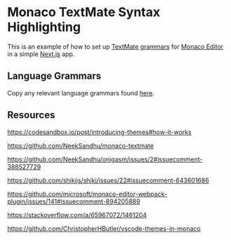 # Monaco TextMate Syntax Highlighting

This is an example of how to set up [TextMate grammars](https://macromates.com/manual/en/language_grammars) for [Monaco Editor](https://microsoft.github.io/monaco-editor/) in a simple [Next.js](https://nextjs.org/) app.

## Language Grammars

Copy any relevant language grammars found [here](https://github.com/microsoft/vscode-textmate/blob/main/test-cases/themes/syntaxes).

## Resources

https://codesandbox.io/post/introducing-themes#how-it-works

https://github.com/NeekSandhu/monaco-textmate

https://github.com/NeekSandhu/onigasm/issues/2#issuecomment-388527729

https://github.com/shikijs/shiki/issues/22#issuecomment-643601686

https://github.com/microsoft/monaco-editor-webpack-plugin/issues/141#issuecomment-894205889

https://stackoverflow.com/a/65967072/1461204

https://github.com/ChristopherHButler/vscode-themes-in-monaco
